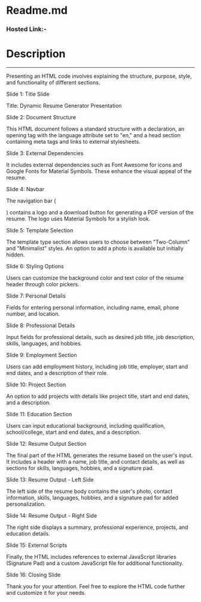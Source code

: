 <h1>Readme.md</h1>
<h3>Hosted Link:-</h3>

<h1>Description</h1>
<hr style="font-weight:bolder">

Presenting an HTML code involves explaining the structure, purpose, style, and functionality of different sections. 

Slide 1: Title Slide

Title: Dynamic Resume Generator  Presentation

Slide 2: Document Structure

This HTML document follows a standard structure with a <!DOCTYPE html> declaration, an opening <html> tag with the language attribute set to "en," and a head section containing meta tags and links to external stylesheets.

Slide 3: External Dependencies

It includes external dependencies such as Font Awesome for icons and Google Fonts for Material Symbols. These enhance the visual appeal of the resume.

Slide 4: Navbar

The navigation bar (<nav>) contains a logo and a download button for generating a PDF version of the resume. The logo uses Material Symbols for a stylish look.

Slide 5: Template Selection

The template type section allows users to choose between "Two-Column" and "Minimalist" styles. An option to add a photo is available but initially hidden.

Slide 6: Styling Options

Users can customize the background color and text color of the resume header through color pickers.

Slide 7: Personal Details

Fields for entering personal information, including name, email, phone number, and location.

Slide 8: Professional Details

Input fields for professional details, such as desired job title, job description, skills, languages, and hobbies.

Slide 9: Employment Section

Users can add employment history, including job title, employer, start and end dates, and a description of their role.

Slide 10: Project Section

An option to add projects with details like project title, start and end dates, and a description.

Slide 11: Education Section

Users can input educational background, including qualification, school/college, start and end dates, and a description.

Slide 12: Resume Output Section

The final part of the HTML generates the resume based on the user's input. It includes a header with a name, job title, and contact details, as well as sections for skills, languages, hobbies, and a signature pad.

Slide 13: Resume Output - Left Side

The left side of the resume body contains the user's photo, contact information, skills, languages, hobbies, and a signature pad for added personalization.

Slide 14: Resume Output - Right Side

The right side displays a summary, professional experience, projects, and education details.

Slide 15: External Scripts

Finally, the HTML includes references to external JavaScript libraries (Signature Pad) and a custom JavaScript file for additional functionality.

Slide 16: Closing Slide

Thank you for your attention. Feel free to explore the HTML code further and customize it for your needs.



